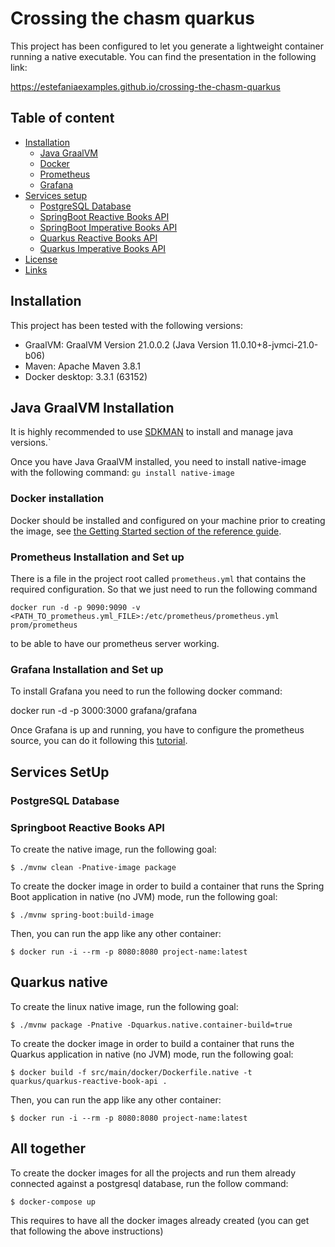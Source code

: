 # Crossing the chasm quarkus

This project has been configured to let you generate a lightweight container running a native executable.
You can find the presentation in the following link: 

https://estefaniaexamples.github.io/crossing-the-chasm-quarkus

## Table of content

- [Installation](#installation)
    - [Java GraalVM](#java-graalvm-installation)
    - [Docker](#docker-installation)
    - [Prometheus](#prometheus-installation-and-set-up)
    - [Grafana](#grafana-installation-and-set-up)
- [Services setup](#services-setup)
    - [PostgreSQL Database](#postgresql-database)
    - [SpringBoot Reactive Books API](#springboot-reactive-books-api)
    - [SpringBoot Imperative Books API](#springboot-imperative-books-api)
    - [Quarkus Reactive Books API](#quarkus-reactive-books-api)
    - [Quarkus Imperative Books API](#quarkus-imperative-books-api)
- [License](#license)
- [Links](#links)


## Installation

This project has been tested with the following versions:

- GraalVM: GraalVM Version 21.0.0.2 (Java Version 11.0.10+8-jvmci-21.0-b06)
- Maven: Apache Maven 3.8.1 
- Docker desktop: 3.3.1 (63152)

## Java GraalVM Installation
It is highly recommended to use [SDKMAN](https://sdkman.io/install) to install and manage java versions.`

Once you have Java GraalVM installed, you need to install native-image with the following command: ``` gu install native-image ```

### Docker installation
Docker should be installed and configured on your machine prior to creating the image, see [the Getting Started section of the reference guide](https://docs.spring.io/spring-native/docs/0.9.1-SNAPSHOT/reference/htmlsingle/#getting-started-buildpacks).


### Prometheus Installation and Set up
There is a file in the project root called ``` prometheus.yml ``` that contains the required configuration. So that we just need to run the following command

``` docker run -d -p 9090:9090 -v <PATH_TO_prometheus.yml_FILE>:/etc/prometheus/prometheus.yml prom/prometheus ``` 

to be able to have our prometheus server working.

### Grafana Installation and Set up
To install Grafana you need to run the following docker command: 

docker run -d -p 3000:3000 grafana/grafana

Once Grafana is up and running, you have to configure the prometheus source, you can do it following this [tutorial](https://ordina-jworks.github.io/monitoring/2020/11/16/monitoring-spring-prometheus-grafana.html).





## Services SetUp

### PostgreSQL Database



### Springboot Reactive Books API

To create the native image, run the following goal:
```
$ ./mvnw clean -Pnative-image package
```

To create the docker image in order to build a container that runs the Spring Boot application in native (no JVM) mode, run the following goal:

```
$ ./mvnw spring-boot:build-image
```

Then, you can run the app like any other container:

```
$ docker run -i --rm -p 8080:8080 project-name:latest
```


## Quarkus native

To create the linux native image, run the following goal:
```
$ ./mvnw package -Pnative -Dquarkus.native.container-build=true
```

To create the docker image in order to build a container that runs the Quarkus application in native (no JVM) mode, run the following goal:

```
$ docker build -f src/main/docker/Dockerfile.native -t quarkus/quarkus-reactive-book-api .
```

Then, you can run the app like any other container:

```
$ docker run -i --rm -p 8080:8080 project-name:latest
```


## All together

To create the docker images for all the projects and run them already connected against a postgresql database, 
run the follow command: 

```
$ docker-compose up 
```

This requires to have all the docker images already created (you can get that following the above instructions)
